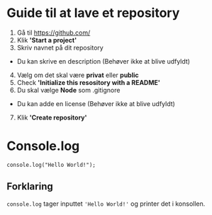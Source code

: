 # **Guide til at lave et repository** #
1. Gå til https://github.com/
1. Klik **'Start a project'**
1. Skriv navnet på dit repository
* Du kan skrive en description (Behøver ikke at blive udfyldt)
4. Vælg om det skal være **privat** eller **public**
5. Check **'Initialize this resository with a README'**
6. Du skal vælge **Node** som .gitignore
* Du kan adde en license (Behøver ikke at blive udfyldt)
7. Klik **'Create repository'**

# **Console.log** #
```console.log("Hello World!");```

## **Forklaring** ##

```console.log``` tager inputtet ```'Hello World!'``` og printer det i konsollen.